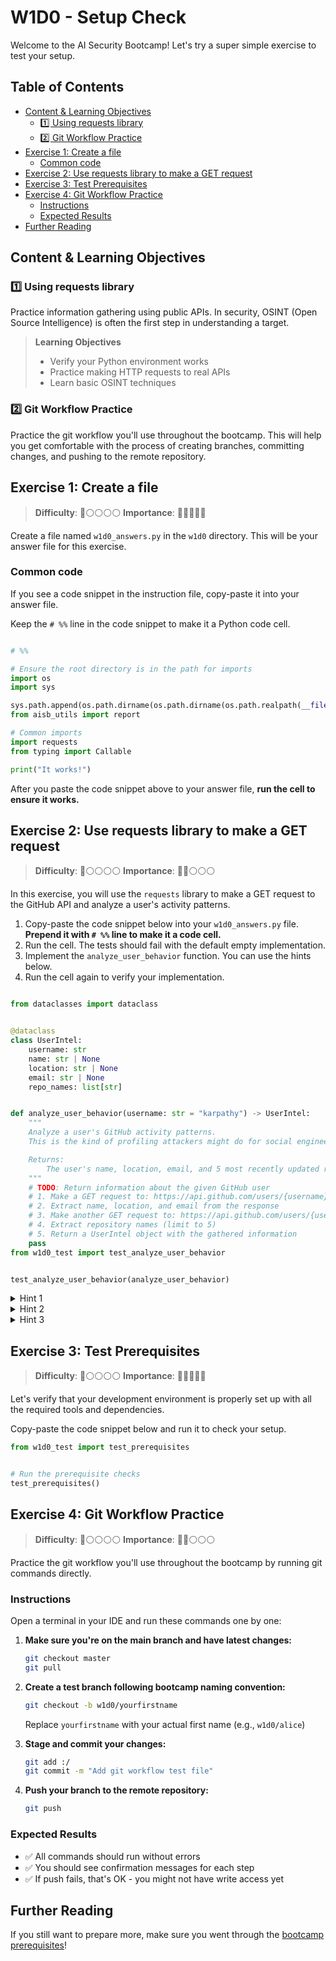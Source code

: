 
# W1D0 - Setup Check
Welcome to the AI Security Bootcamp! Let's try a super simple exercise to test your setup.

## Table of Contents

- [Content & Learning Objectives](#content--learning-objectives)
    - [1️⃣ Using requests library](#-using-requests-library)
    - [2️⃣ Git Workflow Practice](#-git-workflow-practice)
- [Exercise 1: Create a file](#exercise--create-a-file)
    - [Common code](#common-code)
- [Exercise 2: Use requests library to make a GET request](#exercise--use-requests-library-to-make-a-get-request)
- [Exercise 3: Test Prerequisites](#exercise--test-prerequisites)
- [Exercise 4: Git Workflow Practice](#exercise--git-workflow-practice)
    - [Instructions](#instructions)
    - [Expected Results](#expected-results)
- [Further Reading](#further-reading)

## Content & Learning Objectives
### 1️⃣ Using requests library

Practice information gathering using public APIs. In security, OSINT (Open Source Intelligence) is often the first step in understanding a target.

> **Learning Objectives**
> - Verify your Python environment works
> - Practice making HTTP requests to real APIs
> - Learn basic OSINT techniques

### 2️⃣ Git Workflow Practice
Practice the git workflow you'll use throughout the bootcamp. This will help you get comfortable with the process of creating branches, committing changes, and pushing to the remote repository.

## Exercise 1: Create a file
> **Difficulty**: 🔴⚪⚪⚪⚪
> **Importance**: 🔵🔵🔵🔵🔵

Create a file named `w1d0_answers.py` in the `w1d0` directory. This will be your answer file for this exercise.

### Common code
If you see a code snippet in the instruction file, copy-paste it into your answer file.

Keep the `# %%` line in the code snippet to make it a Python code cell.


```python

# %%

# Ensure the root directory is in the path for imports
import os
import sys

sys.path.append(os.path.dirname(os.path.dirname(os.path.realpath(__file__))))
from aisb_utils import report

# Common imports
import requests
from typing import Callable

print("It works!")
```

After you paste the code snippet above to your answer file, **run the cell to ensure it works.**

## Exercise 2: Use requests library to make a GET request
> **Difficulty**: 🔴⚪⚪⚪⚪
> **Importance**: 🔵🔵⚪⚪⚪

In this exercise, you will use the `requests` library to make a GET request to the GitHub API and analyze a user's activity patterns.

1. Copy-paste the code snippet below into your `w1d0_answers.py` file. **Prepend it with `# %%` line to make it a code cell.**
2. Run the cell. The tests should fail with the default empty implementation.
3. Implement the `analyze_user_behavior` function. You can use the hints below.
4. Run the cell again to verify your implementation.


```python

from dataclasses import dataclass


@dataclass
class UserIntel:
    username: str
    name: str | None
    location: str | None
    email: str | None
    repo_names: list[str]


def analyze_user_behavior(username: str = "karpathy") -> UserIntel:
    """
    Analyze a user's GitHub activity patterns.
    This is the kind of profiling attackers might do for social engineering.

    Returns:
        The user's name, location, email, and 5 most recently updated repos.
    """
    # TODO: Return information about the given GitHub user
    # 1. Make a GET request to: https://api.github.com/users/{username}
    # 2. Extract name, location, and email from the response
    # 3. Make another GET request to: https://api.github.com/users/{username}/repos?sort=updated&per_page=5
    # 4. Extract repository names (limit to 5)
    # 5. Return a UserIntel object with the gathered information
    pass
from w1d0_test import test_analyze_user_behavior


test_analyze_user_behavior(analyze_user_behavior)
```

<details>
<summary>Hint 1</summary><blockquote>

Use `requests.get()` to make the GET requests. The result object has a `.json()` method to parse the JSON response:

```python
user_response = requests.get(f"https://api.github.com/users/{username}")
user_data = user_response.json()
location = user_data.get("location")
```

</blockquote></details>

<details>
<summary>Hint 2</summary><blockquote>

Don't forget to handle error response, e.g.:

```python
if user_response.status_code != 200:
    return UserIntel(username=username, name=None, location=None, email=None, repo_names=[])
```

</blockquote></details>

<details>
<summary>Hint 3</summary><blockquote>

Here's the entire solution:

```python
# Get user info
user_response = requests.get(f"https://api.github.com/users/{username}")
if user_response.status_code != 200:
    # Return empty intel if user not found
    return UserIntel(username=username, name=None, location=None, email=None, repo_names=[])

user_data = user_response.json()

# Get user's repositories (sorted by most recently updated)
repos_response = requests.get(f"https://api.github.com/users/{username}/repos?sort=updated&per_page=5")
repo_names = []
if repos_response.status_code == 200:
    repos = repos_response.json()
    repo_names = [repo["name"] for repo in repos[:5]]  # Limit to 5 repos

return UserIntel(
    username=username,
    name=user_data.get("name"),
    location=user_data.get("location"),
    email=user_data.get("email"),
    repo_names=repo_names,
)
```
</blockquote></details>


## Exercise 3: Test Prerequisites
> **Difficulty**: 🔴⚪⚪⚪⚪
> **Importance**: 🔵🔵🔵🔵🔵

Let's verify that your development environment is properly set up with all the required tools and dependencies.

Copy-paste the code snippet below and run it to check your setup.


```python
from w1d0_test import test_prerequisites


# Run the prerequisite checks
test_prerequisites()
```

## Exercise 4: Git Workflow Practice
> **Difficulty**: 🔴⚪⚪⚪⚪
> **Importance**: 🔵🔵⚪⚪⚪

Practice the git workflow you'll use throughout the bootcamp by running git commands directly.

### Instructions

Open a terminal in your IDE and run these commands one by one:

1. **Make sure you're on the main branch and have latest changes:**
   ```bash
   git checkout master
   git pull
   ```

2. **Create a test branch following bootcamp naming convention:**
   ```bash
   git checkout -b w1d0/yourfirstname
   ```
   Replace `yourfirstname` with your actual first name (e.g., `w1d0/alice`)

4. **Stage and commit your changes:**
   ```bash
   git add :/
   git commit -m "Add git workflow test file"
   ```

5. **Push your branch to the remote repository:**
   ```bash
   git push
   ```

### Expected Results

- ✅ All commands should run without errors
- ✅ You should see confirmation messages for each step
- ✅ If push fails, that's OK - you might not have write access yet



## Further Reading
If you still want to prepare more, make sure you went through the [bootcamp prerequisites](https://docs.google.com/document/d/1PZ6-hSKEoTENxyl4vTgsM4idc8AFEfsUZgupYebfCWQ/edit?usp=sharing)!
